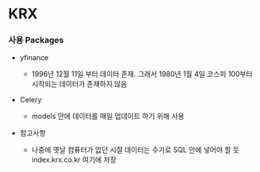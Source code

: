 # KRX

### 사용 Packages

- yfinance
    - 1996년 12월 11일 부터 데이터 존재. 그래서 1980년 1월 4일 코스피 100부터 시작되는 데이터가 존재하지 않음

- Celery 
    - models 안에 데이터를 매일 업데이트 하기 위해 사용


- 참고사항

    - 나중에 옛날 컴퓨터가 없던 시절 데이터는 수기로 SQL 안에 넣어야 할 듯</br>
      index.krx.co.kr 여기에 저장

    